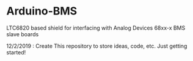 # Arduino-BMS
LTC6820 based shield for interfacing with Analog Devices 68xx-x BMS slave boards

12/2/2019 : Create This repository to store ideas, code, etc. Just getting started!
